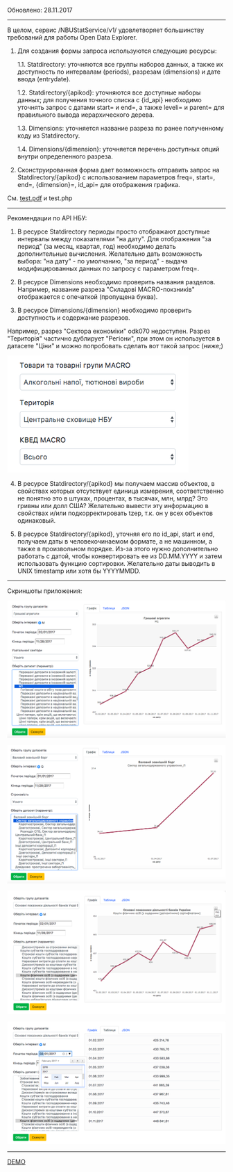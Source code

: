 Обновлено: 28.11.2017
___________________

В целом, сервис /NBUStatService/v1/ удовлетворяет большинству требований для работы Open Data Explorer.

1. Для создания формы запроса используются следующие ресурсы:

    1.1. Statdirectory: уточняются все группы наборов данных, а также их доступность по интервалам (periods), разрезам (dimensions) и дате ввода (entrydate).

    1.2. Statdirectory/{apikod}: уточняются все доступные наборы данных; для получения точного списка с {id_api} необходимо уточнять запрос с датами start= и end=, а также leveli= и parent= для правильного вывода иерархического дерева.

    1.3. Dimensions: уточняется название разреза по ранее полученному коду из Statdirectory.

    1.4. Dimensions/{dimension}: уточняется перечень доступных опций внутри определенного разреза.

2. Сконструированная форма дает возможность отправить запрос на Statdirectory/{apikod} с использованием параметров freq=, start=, end=, {dimension}=, id_api= для отображения графика.

См. [test.pdf](https://github.com/artemworks/nbu/blob/master/opendata-explorer/test.pdf) и test.php

___________________

Рекомендации по API НБУ:

1. В ресурсе Statdirectory периоды просто отображают доступные интервалы между показателями "на дату". Для отображения "за период" (за месяц, квартал, год) необходимо делать дополнительные вычисления. Желательно дать возможность выбора: "на дату" - по умолчанию, "за период" - выдача модифицированных данных по запросу с параметром freq=.

2. В ресурсе Dimensions необходимо проверить названия разделов. Например, название разреза "Складові MACRO-покзників" отображается с опечаткой (пропущена буква).

3. В ресурсе Dimensions/{dimension} необходимо проверить доступность и содержание разрезов.

Например, разрез "Сектора економіки" odk070 недоступен. Разрез "Територія" частично дублирует "Регіони", при этом он используется в датасете "Ціни" и можно попробовать сделать вот такой запрос (ниже;)

![Alt text](/opendata-explorer/ss/05.png?raw=true "Параметри групи даних Iнфляцiя")

4. В ресурсе Statdirectory/{apikod} мы получаем массив объектов, в свойствах которых отсутствует единица измерения, соответственно не понятно это в штуках, процентах, в тысячах, млн, млрд? Это гривны или долл США? Желательно вывести эту информацию в свойствах и/или подкорректировать tzep, т.к. он у всех объектов одинаковый.

5. В ресурсе Statdirectory/{apikod}, уточняя его по id_api, start и end, получаем даты в человекочинаемом формате, а не машинном, а также в произвольном порядке. Из-за этого нужно дополнительно работать с датой, чтобы конвертировать ее из DD.MM.YYYY и затем использовать функцию сортировки. Желательно даты выводить в UNIX timestamp или хотя бы YYYYMMDD.

___________________

Скриншоты приложения:

![Alt text](/opendata-explorer/ss/01.png?raw=true "Грошові агрегати - Грошова маса - Усі сектори")

![Alt text](/opendata-explorer/ss/02.png?raw=true "Валовий зовнішній борг - Усього")

![Alt text](/opendata-explorer/ss/03.png?raw=true "Основні показники діяльності банків - Кредити, що надані фізичним особам - Графік")

![Alt text](/opendata-explorer/ss/04.png?raw=true "Основні показники діяльності банків - Кредити, що надані фізичним особам - Табличний вигляд")

___________________


[DEMO](http://test.roomian.org/opendata-explorer/ "DEMO")

